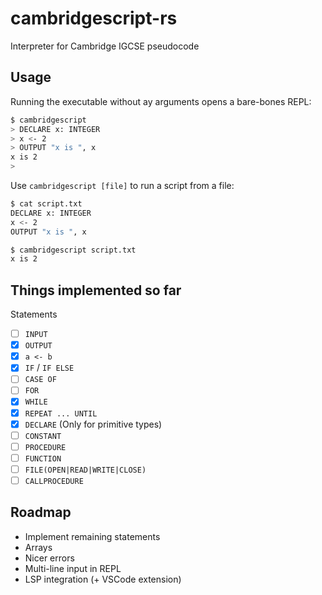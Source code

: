 # cambridgescript-rs

Interpreter for Cambridge IGCSE pseudocode

## Usage

Running the executable without ay arguments opens a bare-bones REPL:

```sh
$ cambridgescript
> DECLARE x: INTEGER
> x <- 2
> OUTPUT "x is ", x
x is 2
>
```

Use `cambridgescript [file]` to run a script from a file:

```sh
$ cat script.txt
DECLARE x: INTEGER
x <- 2
OUTPUT "x is ", x

$ cambridgescript script.txt
x is 2
```

## Things implemented so far

Statements
- [ ] `INPUT`
- [x] `OUTPUT`
- [x] `a <- b`
- [x] `IF` / `IF ELSE`
- [ ] `CASE OF`
- [ ] `FOR`
- [x] `WHILE`
- [x] `REPEAT ... UNTIL`
- [x] `DECLARE` (Only for primitive types)
- [ ] `CONSTANT`
- [ ] `PROCEDURE`
- [ ] `FUNCTION`
- [ ] `FILE(OPEN|READ|WRITE|CLOSE)`
- [ ] `CALLPROCEDURE`

## Roadmap

- Implement remaining statements
- Arrays
- Nicer errors
- Multi-line input in REPL
- LSP integration (+ VSCode extension)

